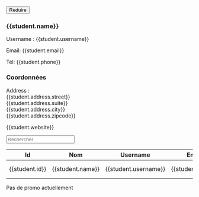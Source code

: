 <!-- Si on récupère une promo ET SI on click sur le bouton Détails,
 on récuère l'ID de l'élève afin d'avoir accès aux détails.
 Cette vue est masquée par défaut
 -->
<div class="listing-box-plus" *ngIf="activeId">
  <div class="student-card">
    <div class="reduce-button">
      <!-- Pour réduire la fenêtre, on rebascule à létat par défault -->
      <button (click)="seeMore('default')">Reduire</button>
    </div>
    <div *ngFor="let student of students">
      <!-- Si l'ID correspond/existe , on affiche les détails -->
      <div class="view" *ngIf="student.id == activeId">
        <div class="infos">
          <h3>{{student.name}}</h3>
          <p>Username : {{student.username}}</p>
          <p>Email: {{student.email}}</p>
          <p>Tél: {{student.phone}}</p>
        </div>
        <div class="address">
          <h3>Coordonnées</h3>
          <p>
            Address : <br>
            {{student.address.street}}<br>
            {{student.address.suite}}<br>
            {{student.address.city}}<br>
            {{student.address.zipcode}}<br>
          </p>
          <p>{{student.website}}</p>
        </div>
      </div>
    </div>
  </div>
</div>


<!-- Si on récumère une liste d'élève  -->
<div class="listing-box" *ngIf="students">
  <div class="students-finder">
    <input type="text" placeholder="Rechercher">
  </div>
  <table>
    <thead>
    <tr>
      <th>Id</th>
      <th>Nom</th>
      <th>Username</th>
      <th>Email</th>
      <th></th>
    </tr>
    </thead>
    <tbody>
    <tr *ngFor="let student of students" [@flyInOut]="student.state">
      <td>{{student.id}}</td>
      <td>{{student.name}}</td>
      <td>{{student.username}}</td>
      <td>{{student.email}}</td>
      <td>
        <button (click)="seeMore(student.id)"> détails </button>
        <button (click)="deleteStudent()">Suppr</button>
      </td>
    </tr>
    </tbody>
  </table>


<!-- Si promo inexistante -->
<div *ngIf="!students">
  <p>Pas de promo actuellement</p>
</div>

